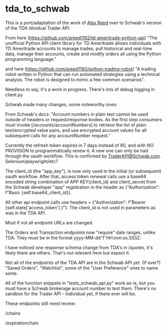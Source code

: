 # tda_to_schwab
This is a port/adaptation of the work of [Alex Reed](https://github.com/areed1192) over to Schwab's version of the TDA Idividual Trader API.

From here (https://github.com/areed1192/td-ameritrade-python-api) 
"The unofficial Python API client library for TD Ameritrade allows individuals with TD Ameritrade accounts to manage trades, pull historical and real-time data, manage their accounts, create and modify orders all using the Python programming language."

and here (https://github.com/areed1192/python-trading-robot) 
"A trading robot written in Python that can run automated strategies using a technical analysis. The robot is designed to mimic a few common scenarios".

Needless to say, it's a work in progress. There's lots of debug logging in client.py

Schwab made many changes, some noteworthy ones:

From Schwab's docs:
"Account numbers in plain text cannot be used outside of headers or request/response bodies. As the first step consumers must invoke [/accounts/accountNumbers] to retrieve the list of plain text/encrypted value pairs, and use encrypted account values for all subsequent calls for any accountNumber request."

Currently the refresh token expires in 7 days instead of 90, and with NO PROVISION to programmatically renew it. A new one can only be had through the oauth workflow. This is confirmed by TraderAPI@Schwab.com. Selenium/playwright/etc? 

The client_id (the "app_key"), is now only used in the initial (or subsequent) oauth workflow. After that, access token renewal calls use a base64 encoded string combination of APP KEY(client_id) and client_secret from the Schwab developer "app" registration in the header as {"Authorization": f"Basic {self.base64_client_id}}.

All other api endpoint calls use headers = {"Authorization": f"Bearer {self.state['access_token'] }"}. The client_id is not used in parameters as was in the TDA API.

Most if not all endpoint URLs are changed.

The Orders and Transaction endpoints now "require" date ranges, unlike TDA. They must be in the format yyyy-MM-dd'T'HH:mm:ss.SSSZ.

I have noticed one response schema change from TDA's in /quotes, it's likely there are others. That's not relevant here but expect it.

Not all of the endpoints of the TDA API are in the Schwab API yet. (If ever?) "Saved Orders", "Watchlist", some of the "User Preference" ones to name some.

All of the function snippets in "tests_schwab_api.py" work as-is, but you must have a Schwab brokerage account number to test them. There's no sandbox for the Trader API - Individual yet, if there ever will be.

These endpoints still need review:

/chains

/expirationchain
